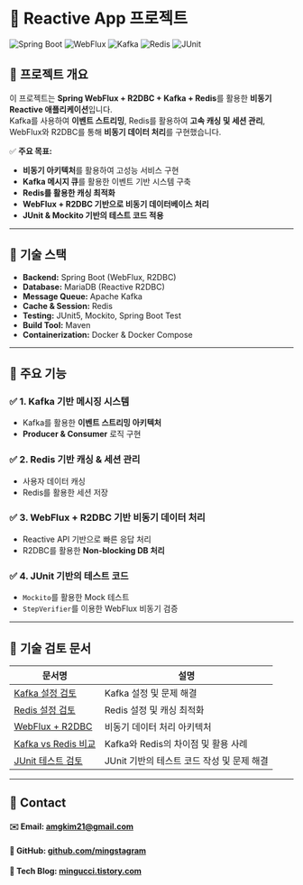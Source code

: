 # 🚀 Reactive App 프로젝트

![Spring Boot](https://img.shields.io/badge/Spring%20Boot-2.7+-green?style=flat)
![WebFlux](https://img.shields.io/badge/WebFlux-Reactive-blue?style=flat)
![Kafka](https://img.shields.io/badge/Kafka-Message%20Queue-orange?style=flat)
![Redis](https://img.shields.io/badge/Redis-Cache-red?style=flat)
![JUnit](https://img.shields.io/badge/JUnit-Testing-yellow?style=flat)

## 📌 프로젝트 개요
이 프로젝트는 **Spring WebFlux + R2DBC + Kafka + Redis**를 활용한 **비동기 Reactive 애플리케이션**입니다.  
Kafka를 사용하여 **이벤트 스트리밍**, Redis를 활용하여 **고속 캐싱 및 세션 관리**, WebFlux와 R2DBC를 통해 **비동기 데이터 처리**를 구현했습니다.

✅ **주요 목표:**
- **비동기 아키텍처**를 활용하여 고성능 서비스 구현
- **Kafka 메시지 큐**를 활용한 이벤트 기반 시스템 구축
- **Redis를 활용한 캐싱 최적화**
- **WebFlux + R2DBC 기반으로 비동기 데이터베이스 처리**
- **JUnit & Mockito 기반의 테스트 코드 적용**

---

## 📌 기술 스택
- **Backend:** Spring Boot (WebFlux, R2DBC)
- **Database:** MariaDB (Reactive R2DBC)
- **Message Queue:** Apache Kafka
- **Cache & Session:** Redis
- **Testing:** JUnit5, Mockito, Spring Boot Test
- **Build Tool:** Maven
- **Containerization:** Docker & Docker Compose

---

## 📌 주요 기능
### ✅ **1. Kafka 기반 메시징 시스템**
- Kafka를 활용한 **이벤트 스트리밍 아키텍처**
- **Producer & Consumer** 로직 구현

### ✅ **2. Redis 기반 캐싱 & 세션 관리**
- 사용자 데이터 캐싱
- Redis를 활용한 세션 저장

### ✅ **3. WebFlux + R2DBC 기반 비동기 데이터 처리**
- Reactive API 기반으로 빠른 응답 처리
- R2DBC를 활용한 **Non-blocking DB 처리**

### ✅ **4. JUnit 기반의 테스트 코드**
- `Mockito`를 활용한 Mock 테스트
- `StepVerifier`를 이용한 WebFlux 비동기 검증 

---

## 📌 기술 검토 문서
| 문서명                                                              | 설명            | 
|------------------------------------------------------------------|---------------|
| [Kafka 설정 검토](docs/tech-review/tech-review-kafka-setup.md)       | Kafka 설정 및 문제 해결            | 
| [Redis 설정 검토](docs/tech-review/tech-review-redis-setup.md)      | Redis 설정 및 캐싱 최적화           |
| [WebFlux + R2DBC](docs/tech-review/tech-review-webflux-r2dbc.md) | 비동기 데이터 처리 아키텍처       |
| [Kafka vs Redis 비교](docs/tech-review/tech-review-redis-vs-kafka.md) | Kafka와 Redis의 차이점 및 활용 사례     |
| [JUnit 테스트 검토](docs/tech-review/tech-review-junit-setup.md) | JUnit 기반의 테스트 코드 작성 및 문제 해결 |

---

## 📌 Contact
#### ✉️ Email: amgkim21@gmail.com
#### 📌 GitHub: [github.com/mingstagram](https://github.com/mingstagram)
#### 📌 Tech Blog: [mingucci.tistory.com](https://mingucci.tistory.com)
